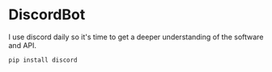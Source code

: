 # DiscordBot
I use discord daily so it's time to get a deeper understanding of the software and API.

```pip install discord```